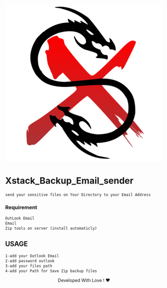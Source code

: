 <div align="center">
    <img src="https://raw.githubusercontent.com/4xmen/xshop/32f783f1986fe9a44a9a0dc4e6474501a0a0324d/media/xstack-shop-logo.svg" alt="Xstack" width="600">
</div>

# Xstack_Backup_Email_sender

    send your sensitive files on Your Directory to your Email Address
 
### Requirement
    OutLook Email
    Email
    Zip tools on server (install automaticly)

## USAGE

    1-add your Outlook Email
    2-add password outlook
    3-add your files path
    4-add your Path for Save Zip backup files
     










































<div align="center"> Developed With Love ! ❤️</div>
